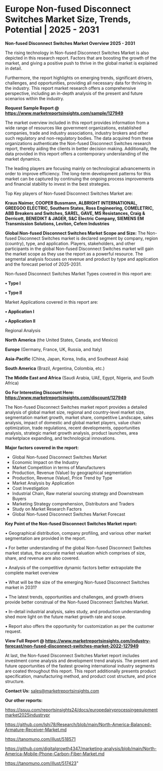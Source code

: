 # Europe Non-fused Disconnect Switches Market Size, Trends, Potential | 2025 - 2031

<Strong> Non-fused Disconnect Switches Market Overview 2025 - 2031</strong>

The rising technology in Non-fused Disconnect Switches Market is also depicted in this research report. Factors that are boosting the growth of the market, and giving a positive push to thrive in the global market is explained in detail.

Furthermore, the report highlights on emerging trends, significant drivers, challenges, and opportunities, providing all necessary data for thriving in the industry. This report market research offers a comprehensive perspective, including an in-depth analysis of the present and future scenarios within the industry.

<strong>Request Sample Report @ <a href=https://www.marketreportsinsights.com/sample/127949>https://www.marketreportsinsights.com/sample/127949</a></strong>

The market overview included in this report provides information from a wide range of resources like government organizations, established companies, trade and industry associations, industry brokers and other such regulatory and non-regulatory bodies. The data acquired from these organizations authenticate the Non-fused Disconnect Switches research report, thereby aiding the clients in better decision making. Additionally, the data provided in this report offers a contemporary understanding of the market dynamics.

The leading players are focusing mainly on technological advancements in order to improve efficiency. The long-term development patterns for this market can be captured by continuing the ongoing process improvements and financial stability to invest in the best strategies.

Top Key players of Non-fused Disconnect Switches Market are:

<strong>Kraus Naimer, COOPER Bussmann, ALBRIGHT INTERNATIONAL, GREEGOO ELECTRIC, Southern States, Ross Engineering, COMELETRIC, ABB Breakers and Switches, SAREL, GAVE, MS Resistances, Craig & Derricott, BENEDIKT & JAGER, S&C Electric Company, SIEMENS EM Transmission Solutions, Leviton, Cefem Industries</strong>

<strong><b>Global Non-fused Disconnect Switches Market Scope and Size:</b></strong>
The Non-fused Disconnect Switches market is declared segment by company, region (country), type, and application. Players, stakeholders, and other participants in the global Non-fused Disconnect Switches market will gain the market scope as they use the report as a powerful resource. The segmental analysis focuses on revenue and product by type and application and the forecast period of 2025-2031.

Non-fused Disconnect Switches Market Types covered in this report are:

<strong>• Type I

• Type II</strong>

Market Applications covered in this report are:

<strong>• Application I

• Application II</strong> 

Regional Analysis

<strong>North America</strong> (the United States, Canada, and Mexico)

<strong>Europe</strong> (Germany, France, UK, Russia, and Italy)

<strong>Asia-Pacific</strong> (China, Japan, Korea, India, and Southeast Asia)

<strong>South America</strong> (Brazil, Argentina, Colombia, etc.)

<strong>The Middle East and Africa</strong> (Saudi Arabia, UAE, Egypt, Nigeria, and South Africa)

<strong>Go For Interesting Discount Here: <a href=https://www.marketreportsinsights.com/discount/127949>https://www.marketreportsinsights.com/discount/127949</a></strong>

The Non-fused Disconnect Switches market report provides a detailed analysis of global market size, regional and country-level market size, segmentation market growth, market share, competitive Landscape, sales analysis, impact of domestic and global market players, value chain optimization, trade regulations, recent developments, opportunities analysis, strategic market growth analysis, product launches, area marketplace expanding, and technological innovations.

<strong><b>Major factors covered in the report:</b></strong>
<ul>
  <li>Global Non-fused Disconnect Switches Market </li>
  <li>Economic Impact on the Industry</li>
  <li>Market Competition in terms of Manufacturers</li>
  <li>Production, Revenue (Value) by geographical segmentation</li>
  <li>Production, Revenue (Value), Price Trend by Type</li>
  <li>Market Analysis by Application</li>
  <li>Cost Investigation</li>
  <li>Industrial Chain, Raw material sourcing strategy and Downstream Buyers</li>
  <li>Marketing Strategy comprehension, Distributors and Traders</li>
  <li>Study on Market Research Factors</li>
  <li>Global Non-fused Disconnect Switches Market Forecast</li>
</ul>

<strong><b>Key Point of the Non-fused Disconnect Switches Market report:</b></strong>

• Geographical distribution, company profiling, and various other market segmentation are provided in the report.

• For better understanding of the global Non-fused Disconnect Switches market status, the accurate market valuation which comprises of size, share, and revenue are also covered.

• Analysis of the competitive dynamic factors better extrapolate the complete market overview

• What will be the size of the emerging Non-fused Disconnect Switches market in 2031?

• The latest trends, opportunities and challenges, and growth drivers provide better construal of the Non-fused Disconnect Switches Market.

• In-detail industrial analysis, sales study, and production understanding shed more light on the future market growth rate and scope.

• Report also offers the opportunity for customization as per the customer request.

<strong><b>View Full Report @ <a href=https://www.marketreportsinsights.com/industry-forecast/non-fused-disconnect-switches-market-2022-127949>https://www.marketreportsinsights.com/industry-forecast/non-fused-disconnect-switches-market-2022-127949</a></b></strong>


At last, the Non-fused Disconnect Switches Market report includes investment come analysis and development trend analysis. The present and future opportunities of the fastest growing international industry segments are coated throughout this report. This report additionally presents product specification, manufacturing method, and product cost structure, and price structure.

<strong>Contact Us:</strong>
sales@marketreportsinsights.com

<strong>Our other reports:</strong>

<a href=https://issuu.com/reportsinsights24/docs/europedairyprocessingequipmentmarket2025industrypr>https://issuu.com/reportsinsights24/docs/europedairyprocessingequipmentmarket2025industrypr</a>

<a href=https://github.com/Ishi78/Research/blob/main/North-America-Balanced-Armature-Receiver-Market.md>https://github.com/Ishi78/Research/blob/main/North-America-Balanced-Armature-Receiver-Market.md</a>

<a href=https://tanomuno.com/illust/518571>https://tanomuno.com/illust/518571</a>

<a href=https://github.com/digitalgrowth4347/marketing-analysis/blob/main/North-America-Mobile-Phone-Carbon-Fiber-Market.md>https://github.com/digitalgrowth4347/marketing-analysis/blob/main/North-America-Mobile-Phone-Carbon-Fiber-Market.md</a>

<a href=https://tanomuno.com/illust/517423>https://tanomuno.com/illust/517423</a>"
